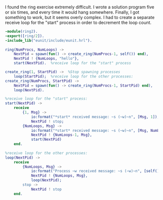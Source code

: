 I found the ring exercise extremely difficult.  I wrote a solution program five or six times, and every time it would hang somewhere.  Finally, I got something to work, but it seems overly complex.  I had to create a separate receive loop for the "start" process in order to decrement the loop count.

```erlang
-module(ring2).
-export([ring/2]).
-include_lib("eunit/include/eunit.hrl"). 
                   
ring(NumProcs, NumLoops) ->
    NextPid = spawn(fun() -> create_ring(NumProcs-1, self()) end),
    NextPid ! {NumLoops, "hello"},
    start(NextPid).  %receive loop for the "start" process

create_ring(1, StartPid) ->  %Stop spawning processes
    loop(StartPid);  %receive loop for the other processes:
create_ring(NumProcs, StartPid) ->
    NextPid = spawn(fun() -> create_ring(NumProcs-1, StartPid) end),
    loop(NextPid).

%receive loop for the "start" process:
start(NextPid) ->
    receive 
        {1, Msg} ->
            io:format("*start* received message: ~s (~w)~n", [Msg, 1]),
            NextPid ! stop;
        {NumLoops, Msg} ->
            io:format("*start* received message: ~s (~w)~n", [Msg, NumLoops]),
            NextPid ! {NumLoops-1, Msg},
            start(NextPid)
    end.
   
%receive loop for the other processes:
loop(NextPid) ->
    receive
        {NumLoops, Msg} ->
            io:format("Process ~w received message: ~s (~w)~n", [self(), Msg, NumLoops]),
            NextPid ! {NumLoops, Msg},
            loop(NextPid);
        stop -> 
            NextPid ! stop
    end.
    
```
